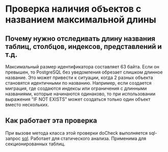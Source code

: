 # Проверка наличия объектов с названием максимальной длины

## Почему нужно отследивать длину названия таблиц, столбцов, индексов, представлений и т.д.
Максимальный размер идентификатора составляет 63 байта. Если он превышен, то PostgreSQL без уведомления обрезает слишком длинное название. Это может привести к ситуации, когда 2 разных объекта становятся идентичными по названию.
Например, если создается миграция, где создаются индексы или ограничения с длинными названиями, которые начинаются одинаково, то при использовании выражения "IF NOT EXISTS" может создаться только один объект вместо нескольких.

## Как работает эта проверка
При вызове метода класса этой проверки doCheck выполняется sql-запрос [sql](https://github.com/mfvanek/pg-index-health-sql/blob/master/sql/possible_object_name_overflow.sql).
Работает для статического анализа.
Применима для секционированных таблиц.
